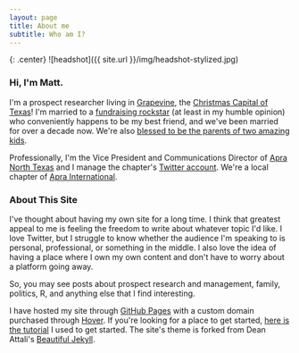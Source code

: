 ```yaml
---
layout: page
title: About me
subtitle: Who am I?
---
```

{: .center}
![headshot]({{ site.url }}/img/headshot-stylized.jpg)

### Hi, I'm Matt.

I'm a prospect researcher living in [Grapevine](https://en.wikipedia.org/wiki/Grapevine,_Texas), the [Christmas Capital of Texas](https://www.grapevinetexasusa.com/christmas-capital-of-texas/)! I'm married to a [fundraising rockstar](https://www.linkedin.com/in/harmonie-farrow-97a29310) (at least in my humble opinion) who conveniently happens to be my best friend, and we've been married for over a decade now. We're also [blessed to be the parents of two amazing kids](http://mattfarrow.org/2017-04-28-national-infertility-awareness-week/).

Professionally, I'm the Vice President and Communications Director of [Apra North Texas](https://apranorthtexas.wildapricot.org) and I manage the chapter's [Twitter account](https://twitter.com/APRA_NT). We're a local chapter of [Apra International](http://www.aprahome.org/page/about-apra). 

### About This Site

I've thought about having my own site for a long time. I think that greatest appeal to me is feeling the freedom to write about whatever topic I'd like. I love Twitter, but I struggle to know whether the audience I'm speaking to is personal, professional, or something in the middle. I also love the idea of having a place where I own my own content and don't have to worry about a platform going away. 

So, you may see posts about prospect research and management, family, politics, R, and anything else that I find interesting. 

I have hosted my site through [GitHub Pages](https://pages.github.com) with a custom domain purchased through [Hover](https://www.hover.com). If you're looking for a place to get started, [here is the tutorial](http://programminghistorian.org/lessons/building-static-sites-with-jekyll-github-pages) I used to get started. The site's theme is forked from Dean Attali's [Beautiful Jekyll](https://github.com/daattali/beautiful-jekyll).